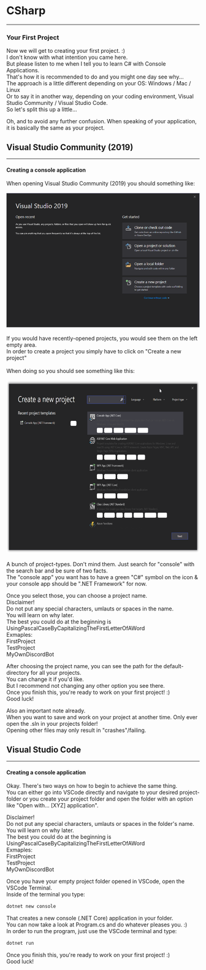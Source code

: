 # CSharp
---
### <a id="Title">Your First Project</a>

Now we will get to creating your first project. :)<br>
I don't know with what intention you came here.<br>
But please listen to me when I tell you to learn C# with Console Applications.<br>
That's how it is recommended to do and you might one day see why...<br>
The approach is a little different depending on your OS: Windows / Mac / Linux<br>
Or to say it in another way, depending on your coding environment, Visual Studio Community / Visual Studio Code.<br>
So let's split this up a little...<br>

Oh, and to avoid any further confusion. When speaking of your application, it is basically the same as your project.<br>

## <a id="VS">Visual Studio Community (2019)</a>
---
#### <a id="ConsoleAppFramework">Creating a console application</a>

When opening Visual Studio Community (2019) you should something like:<br><br>
<img height="350px" width="auto" src="../Media/CSharp/VisualStudio2019StartMenu.png"><br><br>
If you would have recently-opened projects, you would see them on the left empty area.<br>
In order to create a project you simply have to click on "Create a new project"<br><br>
When doing so you should see something like this:<br><br>
<img height="450px" width="auto" src="../Media/CSharp/VisualStudio2019ProjectTypes.png"><br><br>
A bunch of project-types. Don't mind them. Just search for "console"  with the search bar and be sure of two facts.<br>
The "console app" you want has to have a green "C#" symbol on the icon & your console app should be ".NET Framework" for now.

Once you select those, you can choose a project name. <br>
Disclaimer!<br>
Do not put any special characters, umlauts or spaces in the name.<br>
You will learn on why later.<br>
The best you could do at the beginning is UsingPascalCaseByCapitalizingTheFirstLetterOfAWord<br>
Exmaples:<br>
FirstProject<br>
TestProject<br>
MyOwnDiscordBot<br>

After choosing the project name, you can see the path for the default-directory for all your projects.<br>
You can change it if you'd like.<br>
But I recommend not changing any other option you see there.<br>
Once you finish this, you're ready to work on your first project! :)<br>
Good luck!<br>

Also an important note already.<br>
When you want to save and work on your project at another time. Only ever open the .sln in your projects folder!<br>
Opening other files may only result in "crashes"/failing.<br>






## <a id="VSCode">Visual Studio Code</a>
---
#### <a id="ConsoleAppCore">Creating a console application</a>

Okay. There's two ways on how to begin to achieve the same thing.<br>
You can either go into VSCode directly and navigate to your desired project-folder or you create your project folder and open the folder with an option like "Open with... [XYZ] application".<br>

Disclaimer!<br>
Do not put any special characters, umlauts or spaces in the folder's name.<br>
You will learn on why later.<br>
The best you could do at the beginning is UsingPascalCaseByCapitalizingTheFirstLetterOfAWord<br>
Exmaples:<br>
FirstProject<br>
TestProject<br>
MyOwnDiscordBot<br>

Once you have your empty project folder opened in VSCode, open the VSCode Terminal.<br>
Inside of the terminal you type:<br>
```bash
dotnet new console
```

That creates a new console (.NET Core) application in your folder.<br>
You can now take a look at Program.cs and do whatever pleases you. :)<br>
In order to run the program, just use the VSCode terminal and type:<br>
```bash
dotnet run
```
Once you finish this, you're ready to work on your first project! :)<br>
Good luck!<br>
